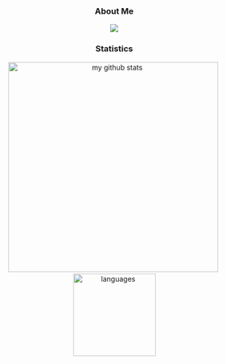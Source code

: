 <div align="center">

<h3> About Me </h3>

![](https://readme-stickers.vercel.app/api/kodeveloper?name=서윤석)

<h3> Statistics </h3>

<p>
  <img src="https://github-readme-stats.vercel.app/api?username=SeoYounSeok&count_private=true&show_icons=true&theme=radical" alt="my github stats" width="420"/>&nbsp;<img src="https://github-readme-stats.vercel.app/api/top-langs/?username=SeoYounSeok&layout=compact&theme=radical" alt="languages" height="165">
</p>

</div>
